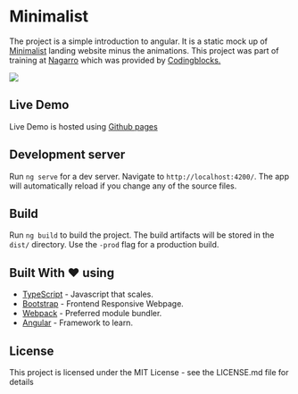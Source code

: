 # Minimalist 

The project is a simple introduction to angular. 
It is a static mock up of [Minimalist](https://theminimalist.in) landing website minus the animations.
This project was part of training at <a href='http://www.nagarro.com/en'>Nagarro</a> which was provided by <a href='https://codingblocks.com/'>Codingblocks.</a> 


<img src='https://imgur.com/PyqX3P6.png'/>

## Live Demo

Live Demo is hosted using [Github pages](kartik1607.github.io/minimalist)

## Development server

Run `ng serve` for a dev server. Navigate to `http://localhost:4200/`. The app will automatically reload if you change any of the source files.

## Build

Run `ng build` to build the project. The build artifacts will be stored in the `dist/` directory. Use the `-prod` flag for a production build.

## Built With  :heart:   using

* [TypeScript](https://www.typescriptlang.org) - Javascript that scales.
* [Bootstrap](https://getbootstrap.com/) - Frontend Responsive Webpage.
* [Webpack](https://webpack.js.org/) - Preferred module bundler.
* [Angular](https://angular.io) - Framework to learn.

## License

This project is licensed under the MIT License - see the LICENSE.md file for details
